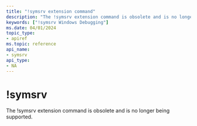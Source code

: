 ```yaml
---
title: "!symsrv extension command"
description: "The !symsrv extension command is obsolete and is no longer being supported."
keywords: ["!symsrv Windows Debugging"]
ms.date: 04/01/2024
topic_type:
- apiref
ms.topic: reference
api_name:
- symsrv
api_type:
- NA
---
```


# !symsrv

The !symsrv extension command is obsolete and is no longer being supported. 
